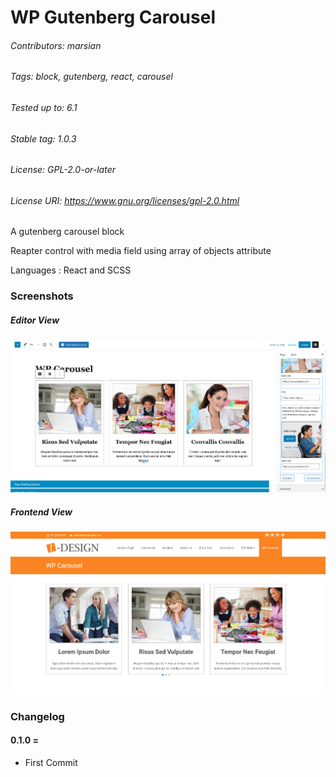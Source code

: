 # WP Gutenberg Carousel
###### Contributors:      marsian
###### Tags:              block, gutenberg, react, carousel
###### Tested up to:      6.1
###### Stable tag:        1.0.3
###### License:           GPL-2.0-or-later
###### License URI:       https://www.gnu.org/licenses/gpl-2.0.html

<p>A gutenberg carousel block</p>

<p>Reapter control with media field using array of objects attribute</p>

<p>Languages : React and SCSS</p>


### Screenshots

##### Editor View
![Editor View](https://raw.githubusercontent.com/the-king-of-jq-hills/wp-gutenberg-carousel/master/assets/screenshot-1.jpg?raw=true)

##### Frontend View
![Frontend View](https://raw.githubusercontent.com/the-king-of-jq-hills/wp-gutenberg-carousel/master/assets/screenshot-2.jpg?raw=true)


### Changelog

#### 0.1.0 =
* First Commit


